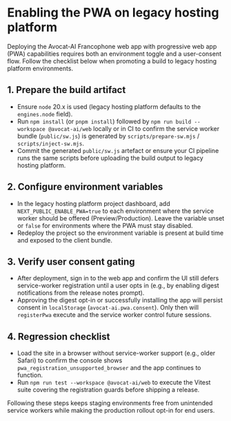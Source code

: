 # Enabling the PWA on legacy hosting platform

Deploying the Avocat-AI Francophone web app with progressive web app (PWA) capabilities requires both an environment toggle and a user-consent flow. Follow the checklist below when promoting a build to legacy hosting platform environments.

## 1. Prepare the build artifact
- Ensure `node` 20.x is used (legacy hosting platform defaults to the `engines.node` field).
- Run `npm install` (or `pnpm install`) followed by `npm run build --workspace @avocat-ai/web` locally or in CI to confirm the service worker bundle (`public/sw.js`) is generated by `scripts/prepare-sw.mjs` / `scripts/inject-sw.mjs`.
- Commit the generated `public/sw.js` artefact or ensure your CI pipeline runs the same scripts before uploading the build output to legacy hosting platform.

## 2. Configure environment variables
- In the legacy hosting platform project dashboard, add `NEXT_PUBLIC_ENABLE_PWA=true` to each environment where the service worker should be offered (Preview/Production). Leave the variable unset or `false` for environments where the PWA must stay disabled.
- Redeploy the project so the environment variable is present at build time and exposed to the client bundle.

## 3. Verify user consent gating
- After deployment, sign in to the web app and confirm the UI still defers service-worker registration until a user opts in (e.g., by enabling digest notifications from the release notes prompt).
- Approving the digest opt-in or successfully installing the app will persist consent in `localStorage` (`avocat-ai.pwa.consent`). Only then will `registerPwa` execute and the service worker control future sessions.

## 4. Regression checklist
- Load the site in a browser without service-worker support (e.g., older Safari) to confirm the console shows `pwa_registration_unsupported_browser` and the app continues to function.
- Run `npm run test --workspace @avocat-ai/web` to execute the Vitest suite covering the registration guards before shipping a release.

Following these steps keeps staging environments free from unintended service workers while making the production rollout opt-in for end users.
